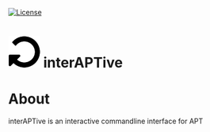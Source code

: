 [![License](https://img.shields.io/badge/license-GPL3-brightgreen.svg)](LICENSE)

![logo](https://raw.githubusercontent.com/yafp/interAPTive/master/doc/fa-repeat_64_0_000000_none.png) interAPTive
==========

# About
interAPTive is an interactive commandline interface for APT
